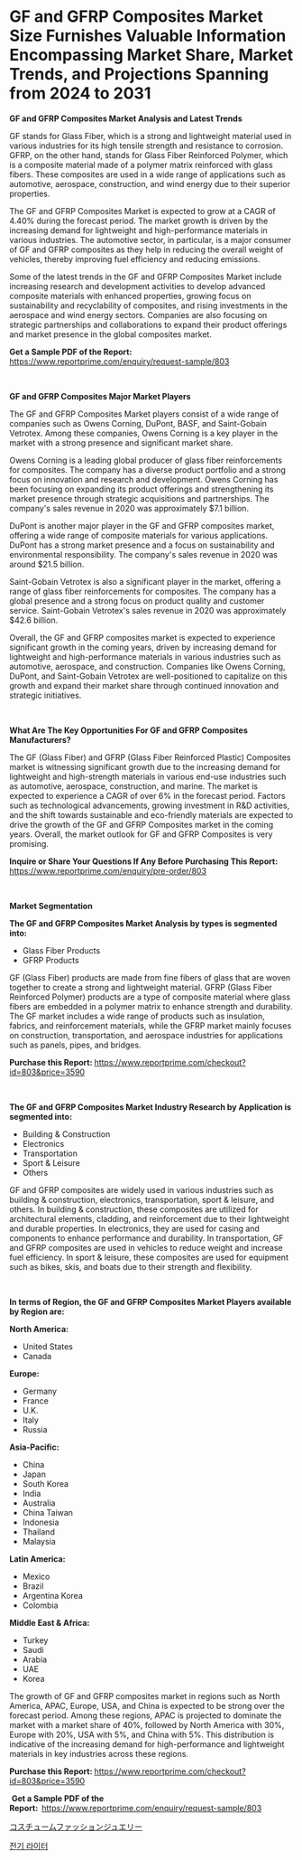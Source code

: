 <p><h1>GF and GFRP Composites Market Size Furnishes Valuable Information Encompassing Market Share, Market Trends, and Projections Spanning from 2024 to 2031</h1></p><p><strong>GF and GFRP Composites Market Analysis and Latest Trends</strong></p>
<p><p>GF stands for Glass Fiber, which is a strong and lightweight material used in various industries for its high tensile strength and resistance to corrosion. GFRP, on the other hand, stands for Glass Fiber Reinforced Polymer, which is a composite material made of a polymer matrix reinforced with glass fibers. These composites are used in a wide range of applications such as automotive, aerospace, construction, and wind energy due to their superior properties.</p><p>The GF and GFRP Composites Market is expected to grow at a CAGR of 4.40% during the forecast period. The market growth is driven by the increasing demand for lightweight and high-performance materials in various industries. The automotive sector, in particular, is a major consumer of GF and GFRP composites as they help in reducing the overall weight of vehicles, thereby improving fuel efficiency and reducing emissions.</p><p>Some of the latest trends in the GF and GFRP Composites Market include increasing research and development activities to develop advanced composite materials with enhanced properties, growing focus on sustainability and recyclability of composites, and rising investments in the aerospace and wind energy sectors. Companies are also focusing on strategic partnerships and collaborations to expand their product offerings and market presence in the global composites market.</p></p>
<p><strong>Get a Sample PDF of the Report:&nbsp;</strong> <a href="https://www.reportprime.com/enquiry/request-sample/803">https://www.reportprime.com/enquiry/request-sample/803</a></p>
<p>&nbsp;</p>
<p><strong>GF and GFRP Composites Major Market Players</strong></p>
<p><p>The GF and GFRP Composites Market players consist of a wide range of companies such as Owens Corning, DuPont, BASF, and Saint-Gobain Vetrotex. Among these companies, Owens Corning is a key player in the market with a strong presence and significant market share.</p><p>Owens Corning is a leading global producer of glass fiber reinforcements for composites. The company has a diverse product portfolio and a strong focus on innovation and research and development. Owens Corning has been focusing on expanding its product offerings and strengthening its market presence through strategic acquisitions and partnerships. The company's sales revenue in 2020 was approximately $7.1 billion.</p><p>DuPont is another major player in the GF and GFRP composites market, offering a wide range of composite materials for various applications. DuPont has a strong market presence and a focus on sustainability and environmental responsibility. The company's sales revenue in 2020 was around $21.5 billion.</p><p>Saint-Gobain Vetrotex is also a significant player in the market, offering a range of glass fiber reinforcements for composites. The company has a global presence and a strong focus on product quality and customer service. Saint-Gobain Vetrotex's sales revenue in 2020 was approximately $42.6 billion.</p><p>Overall, the GF and GFRP composites market is expected to experience significant growth in the coming years, driven by increasing demand for lightweight and high-performance materials in various industries such as automotive, aerospace, and construction. Companies like Owens Corning, DuPont, and Saint-Gobain Vetrotex are well-positioned to capitalize on this growth and expand their market share through continued innovation and strategic initiatives.</p></p>
<p>&nbsp;</p>
<p><strong>What Are The Key Opportunities For GF and GFRP Composites Manufacturers?</strong></p>
<p><p>The GF (Glass Fiber) and GFRP (Glass Fiber Reinforced Plastic) Composites market is witnessing significant growth due to the increasing demand for lightweight and high-strength materials in various end-use industries such as automotive, aerospace, construction, and marine. The market is expected to experience a CAGR of over 6% in the forecast period. Factors such as technological advancements, growing investment in R&D activities, and the shift towards sustainable and eco-friendly materials are expected to drive the growth of the GF and GFRP Composites market in the coming years. Overall, the market outlook for GF and GFRP Composites is very promising.</p></p>
<p><strong>Inquire or Share Your Questions If Any Before Purchasing This Report:</strong> <a href="https://www.reportprime.com/enquiry/pre-order/803">https://www.reportprime.com/enquiry/pre-order/803</a></p>
<p>&nbsp;</p>
<p><strong>Market Segmentation</strong></p>
<p><strong>The GF and GFRP Composites Market Analysis by types is segmented into:</strong></p>
<p><ul><li>Glass Fiber Products</li><li>GFRP Products</li></ul></p>
<p><p>GF (Glass Fiber) products are made from fine fibers of glass that are woven together to create a strong and lightweight material. GFRP (Glass Fiber Reinforced Polymer) products are a type of composite material where glass fibers are embedded in a polymer matrix to enhance strength and durability. The GF market includes a wide range of products such as insulation, fabrics, and reinforcement materials, while the GFRP market mainly focuses on construction, transportation, and aerospace industries for applications such as panels, pipes, and bridges.</p></p>
<p><strong>Purchase this Report:&nbsp;</strong><a href="https://www.reportprime.com/checkout?id=803&price=3590">https://www.reportprime.com/checkout?id=803&price=3590</a></p>
<p>&nbsp;</p>
<p><strong>The GF and GFRP Composites Market Industry Research by Application is segmented into:</strong></p>
<p><ul><li>Building & Construction</li><li>Electronics</li><li>Transportation</li><li>Sport & Leisure</li><li>Others</li></ul></p>
<p><p>GF and GFRP composites are widely used in various industries such as building & construction, electronics, transportation, sport & leisure, and others. In building & construction, these composites are utilized for architectural elements, cladding, and reinforcement due to their lightweight and durable properties. In electronics, they are used for casing and components to enhance performance and durability. In transportation, GF and GFRP composites are used in vehicles to reduce weight and increase fuel efficiency. In sport & leisure, these composites are used for equipment such as bikes, skis, and boats due to their strength and flexibility.</p></p>
<p>&nbsp;</p>
<p><strong>In terms of Region, the GF and GFRP Composites Market Players available by Region are:</strong></p>
<p>
    <p> <strong> North America: </strong>
        <ul>
            <li>United States</li>
            <li>Canada</li>
        </ul>
        </p> 
    <p> <strong> Europe: </strong>
        <ul>
            <li>Germany</li>
            <li>France</li>
            <li>U.K.</li>
            <li>Italy</li>
            <li>Russia</li>
        </ul>
        </p> 
    <p> <strong> Asia-Pacific: </strong>
        <ul>
            <li>China</li>
            <li>Japan</li>
            <li>South Korea</li>
            <li>India</li>
            <li>Australia</li>
            <li>China Taiwan</li>
            <li>Indonesia</li>
            <li>Thailand</li>
            <li>Malaysia</li>
        </ul>
        </p> 
    <p> <strong> Latin America: </strong>
        <ul>
            <li>Mexico</li>
            <li>Brazil</li>
            <li>Argentina Korea</li>
            <li>Colombia</li>
        </ul>
        </p> 
    <p> <strong> Middle East & Africa: </strong>
        <ul>
            <li>Turkey</li>
            <li>Saudi</li>
            <li>Arabia</li>
            <li>UAE</li>
            <li>Korea</li>
        </ul>
    </p>
    </p>
<p><p>The growth of GF and GFRP composites market in regions such as North America, APAC, Europe, USA, and China is expected to be strong over the forecast period. Among these regions, APAC is projected to dominate the market with a market share of 40%, followed by North America with 30%, Europe with 20%, USA with 5%, and China with 5%. This distribution is indicative of the increasing demand for high-performance and lightweight materials in key industries across these regions.</p></p>
<p><strong>Purchase this Report: </strong><a href="https://www.reportprime.com/checkout?id=803&price=3590">https://www.reportprime.com/checkout?id=803&price=3590</a></p>
<p>&nbsp;<strong>Get a Sample PDF of the Report:&nbsp;&nbsp;</strong><a href="https://www.reportprime.com/enquiry/request-sample/803">https://www.reportprime.com/enquiry/request-sample/803</a></p>
<p><strong></strong></p>
<p><p><a href="https://github.com/mohamedbakry57/Market-Research-Report-List-3/blob/main/70832012642.md">コスチュームファッションジュエリー</a></p><p><a href="https://github.com/laholand/Market-Research-Report-List-3/blob/main/92720532214.md">전기 라이터</a></p></p>